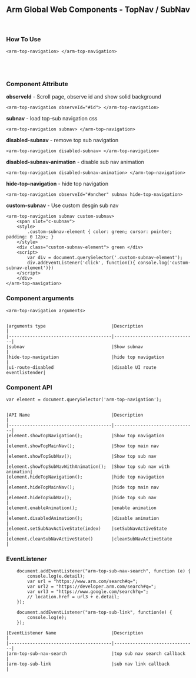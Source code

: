 ## Arm Global Web Components - TopNav / SubNav

<br />

### How To Use ###
```
<arm-top-navigation> </arm-top-navigation>
```
<br>
<br>

### Component Attribute ###

**observeId** - Scroll page, observe id and show solid background
```
<arm-top-navigation observeId="#id"> </arm-top-navigation>
```
**subnav** - load top-sub navigation css
```
<arm-top-navigation subnav> </arm-top-navigation>
```
**disabled-subnav** - remove top sub navigation
```
<arm-top-navigation disabled-subnav> </arm-top-navigation>
```
**disabled-subnav-animation** - disable sub nav animation
```
<arm-top-navigation disabled-subnav-animation> </arm-top-navigation>
```
**hide-top-navigation** - hide top navigation
```
<arm-top-navigation observeId="#ancher" subnav hide-top-navigation>
```
**custom-subnav** - Use custom desgin sub nav
```
<arm-top-navigation subnav custom-subnav>
    <span slot="c-subnav">
    <style>
        .custom-subnav-element { color: green; cursor: pointer; padding: 0 12px; }
    </style>
    <div class="custom-subnav-element"> green </div>
    <script>
        var div = document.querySelector('.custom-subnav-element');
        div.addEventListener('click', function(){ console.log('custom-subnav-element')})
    </script>
    </div>
</arm-top-navigation>
```


### Component arguments ###

```
<arm-top-navigation arguments>


|arguments type                         |Description                    |
|---------------------------------------|-------------------------------|
|subnav                                 |Show subnav                    |
|hide-top-navigation                    |hide top navigation            |
|ui-route-disabled                      |disable UI route eventlistender|
```

### Component API ###

```
var element = document.querySelector('arm-top-navigation');


|API Name                               |Description                    |
|---------------------------------------|-------------------------------|
|element.showTopNavigation();           |Show top navigation            |
|element.showTopMainNav();              |Show top main nav              |
|element.showTopSubNav();               |Show top sub nav               |
|element.showTopSubNavWithAnimation();  |Show top sub nav with animation|
|element.hideTopNavigation();           |hide top navigation            |    
|element.hideTopMainNav();              |hide top main nav              |
|element.hideTopSubNav();               |hide top sub nav               |
|element.enableAnimation();             |enable animation               |
|element.disabledAnimation();           |disable animation              |
|element.setSubNavActiveState(index)    |setSubNavActiveState           |
|element.cleanSubNavActiveState()       |cleanSubNavActiveState         |
```

### EventListener ###

```
    document.addEventListener("arm-top-sub-nav-search", function (e) {
        console.log(e.detail);
        var url = "https://www.arm.com/search#q=";
        var url2 = "https://developer.arm.com/search#q=";
        var url3 = "https://www.google.com/search?q=";
        // location.href = url3 + e.detail;
    });

    document.addEventListener("arm-top-sub-link", function(e) {
        console.log(e);
    });

|EventListener Name                     |Description                    |
|---------------------------------------|-------------------------------|
|arm-top-sub-nav-search                 |top sub nav search callback    |
|arm-top-sub-link                       |sub nav link callback          |

```